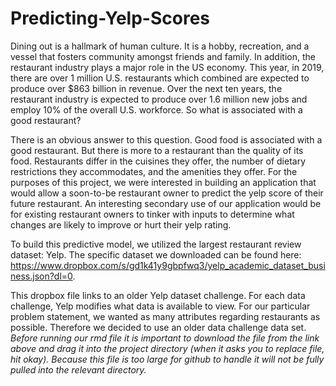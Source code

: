 # Predicting-Yelp-Scores

Dining out is a hallmark of human culture. It is a hobby, recreation, and a vessel that fosters community amongst friends and family. In addition, the restaurant industry plays a major role in the US economy. This year, in 2019, there are over 1 million U.S. restaurants which combined are expected to produce over $863 billion in revenue. Over the next ten years, the restaurant industry is expected to produce over 1.6 million new jobs and employ 10% of the overall U.S. workforce. So what is associated with a good restaurant? 

There is an obvious answer to this question. Good food is associated with a good restaurant. But there is more to a restaurant than the quality of its food. Restaurants differ in the cuisines they offer, the number of dietary restrictions they accommodates, and the amenities they offer. For the purposes of this project, we were interested in building an application that would allow a soon-to-be restaurant owner to predict the yelp score of their future restaurant. An interesting secondary use of our application would be for existing restaurant owners to tinker with inputs to determine what changes are likely to improve or hurt their yelp rating. 


To build this predictive model, we utilized the largest restaurant review dataset: Yelp. The specific dataset we downloaded can be found here: https://www.dropbox.com/s/gd1k41y9gbpfwq3/yelp_academic_dataset_business.json?dl=0. 

This dropbox file links to an older Yelp dataset challenge. For each data challenge, Yelp modifies what data is available to view. For our particular problem statement, we wanted as many attributes regarding restaurants as possible. Therefore we decided to use an older data challenge data set.
*Before running our rmd file it is important to download the file from the link above and drag it into the project directory (when it asks you to replace file, hit okay). Because this file is too large for github to handle it will not be fully pulled into the relevant directory.*
